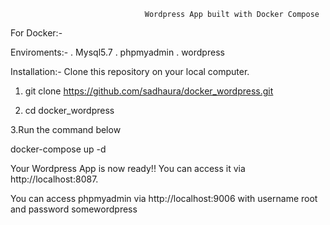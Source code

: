                                   Wordpress App built with Docker Compose

For Docker:-

Enviroments:-
. Mysql5.7
. phpmyadmin
. wordpress

Installation:-
Clone this repository on your local computer. 


1. git clone https://github.com/sadhaura/docker_wordpress.git

2. cd docker_wordpress

3.Run the command below

docker-compose up -d

Your Wordpress App is now ready!! You can access it via http://localhost:8087.

You can access phpmyadmin via http://localhost:9006 with username root and password somewordpress




